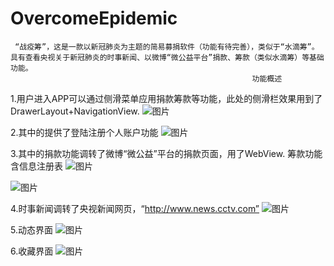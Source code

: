 # OvercomeEpidemic
     “战疫筹”，这是一款以新冠肺炎为主题的简易募捐软件（功能有待完善），类似于“水滴筹”。具有查看央视关于新冠肺炎的时事新闻、以微博“微公益平台”捐款、筹款（类似水滴筹）等基础功能。
                                                          功能概述     
1.用户进入APP可以通过侧滑菜单应用捐款筹款等功能，此处的侧滑栏效果用到了DrawerLayout+NavigationView.
![图片](侧滑栏截图.png)

2.其中的提供了登陆注册个人账户功能
![图片](登录界面截图.png)

3.其中的捐款功能调转了微博“微公益”平台的捐款页面，用了WebView. 筹款功能含信息注册表
![图片](捐款截图.png)

![图片](筹款截图.png)

4.时事新闻调转了央视新闻网页，“http://www.news.cctv.com”
![图片](时事新闻截图.png)

5.动态界面
![图片](动态界面截图.png)

6.收藏界面
![图片](收藏界面截图.png)

